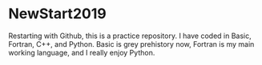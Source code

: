 # NewStart2019
Restarting with Github, this is a practice repository.
I have coded in Basic, Fortran, C++, and Python. Basic is grey prehistory now, Fortran is my main working language, and I really enjoy Python.
